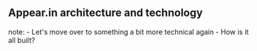 ## Appear.in architecture and technology

note:
    - Let's move over to something a bit more technical again
    - How is it all built?
